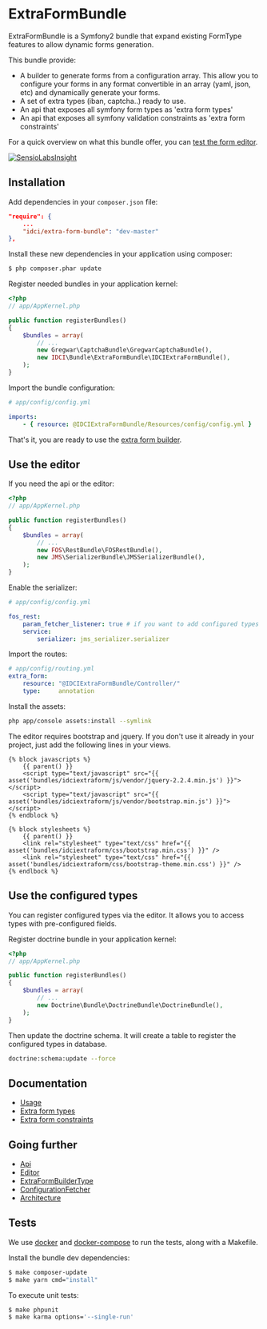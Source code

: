 ExtraFormBundle
===============

ExtraFormBundle is a Symfony2 bundle that expand existing FormType features to allow dynamic forms generation.

This bundle provide:
* A builder to generate forms from a configuration array. This allow you to configure your forms in any format convertible in an array (yaml, json, etc) and dynamically generate your forms.
* A set of extra types (iban, captcha..) ready to use.
* An api that exposes all symfony form types as 'extra form types'
* An api that exposes all symfony validation constraints as 'extra form constraints'

For a quick overview on what this bundle offer, you can [test the form editor](http://extra-form.labs.idci.fr/extra-form/editor).

[![SensioLabsInsight](https://insight.sensiolabs.com/projects/6b163476-64da-450a-8c34-3b1e5225bde2/mini.png)](https://insight.sensiolabs.com/projects/6b163476-64da-450a-8c34-3b1e5225bde2)

Installation
------------

Add dependencies in your `composer.json` file:
```json
"require": {
    ...
    "idci/extra-form-bundle": "dev-master"
},
```

Install these new dependencies in your application using composer:
```sh
$ php composer.phar update
```

Register needed bundles in your application kernel:
```php
<?php
// app/AppKernel.php

public function registerBundles()
{
    $bundles = array(
        // ...
        new Gregwar\CaptchaBundle\GregwarCaptchaBundle(),
        new IDCI\Bundle\ExtraFormBundle\IDCIExtraFormBundle(),
    );
}
```

Import the bundle configuration:
```yml
# app/config/config.yml

imports:
    - { resource: @IDCIExtraFormBundle/Resources/config/config.yml }
```

That's it, you are ready to use the [extra form builder](Resources/doc/usage.md).

Use the editor
--------------

If you need the api or the editor:

```php
<?php
// app/AppKernel.php

public function registerBundles()
{
    $bundles = array(
        // ...
        new FOS\RestBundle\FOSRestBundle(),
        new JMS\SerializerBundle\JMSSerializerBundle(),
    );
}
```

Enable the serializer:

```yml
# app/config/config.yml

fos_rest:
    param_fetcher_listener: true # if you want to add configured types
    service:
        serializer: jms_serializer.serializer
```

Import the routes:
```yml
# app/config/routing.yml
extra_form:
    resource: "@IDCIExtraFormBundle/Controller/"
    type:     annotation
```

Install the assets:
```sh
php app/console assets:install --symlink
```

The editor requires bootstrap and jquery. If you don't use it already in your project, just add the following lines in your views.

```twig
{% block javascripts %}
    {{ parent() }}
    <script type="text/javascript" src="{{ asset('bundles/idciextraform/js/vendor/jquery-2.2.4.min.js') }}"></script>
    <script type="text/javascript" src="{{ asset('bundles/idciextraform/js/vendor/bootstrap.min.js') }}"></script>
{% endblock %}

{% block stylesheets %}
    {{ parent() }}
    <link rel="stylesheet" type="text/css" href="{{ asset('bundles/idciextraform/css/bootstrap.min.css') }}" />
    <link rel="stylesheet" type="text/css" href="{{ asset('bundles/idciextraform/css/bootstrap-theme.min.css') }}" />
{% endlbock %}
```

Use the configured types
------------------------

You can register configured types via the editor. It allows you to access types with pre-configured fields.

Register doctrine bundle in your application kernel:
```php
<?php
// app/AppKernel.php

public function registerBundles()
{
    $bundles = array(
        // ...
        new Doctrine\Bundle\DoctrineBundle\DoctrineBundle(),
    );
}
```

Then update the doctrine schema. It will create a table to register the configured types in database.
```sh
doctrine:schema:update --force
```

Documentation
-------------

* [Usage](Resources/doc/usage.md)
* [Extra form types](Resources/doc/extra_form_type.md)
* [Extra form constraints](Resources/doc/extra_form_constraint.md)

Going further
-------------

* [Api](Resources/doc/api.md)
* [Editor](Resources/doc/editor.md)
* [ExtraFormBuilderType](Resources/doc/extra_form_builder_type.md)
* [ConfigurationFetcher](Resources/doc/configuration_fetcher.md)
* [Architecture](Resources/doc/architecture.md)

Tests
-----

We use [docker](https://docs.docker.com/engine/installation/) and [docker-compose](https://docs.docker.com/compose/install/) to run the tests, along with a Makefile.

Install the bundle dev dependencies:
```sh
$ make composer-update
$ make yarn cmd="install"
```

To execute unit tests:
```sh
$ make phpunit
$ make karma options='--single-run'
```
